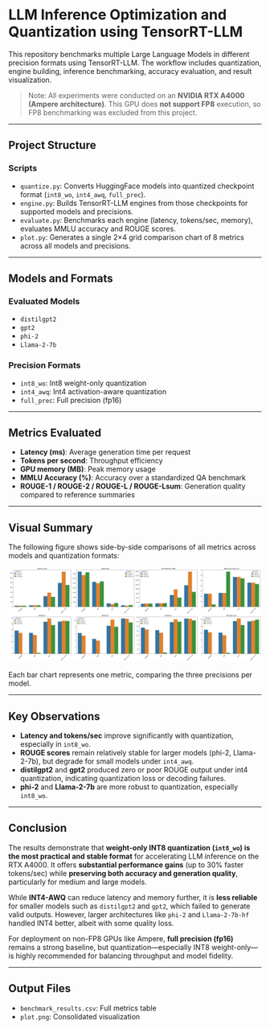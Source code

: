 # LLM Inference Optimization and Quantization using TensorRT-LLM

This repository benchmarks multiple Large Language Models in different precision formats using TensorRT-LLM. The workflow includes quantization, engine building, inference benchmarking, accuracy evaluation, and result visualization.

> Note: All experiments were conducted on an **NVIDIA RTX A4000 (Ampere architecture)**. This GPU does **not support FP8** execution, so FP8 benchmarking was excluded from this project.

---

## Project Structure

### Scripts

- `quantize.py`: Converts HuggingFace models into quantized checkpoint format (`int8_wo`, `int4_awq`, `full_prec`).
- `engine.py`: Builds TensorRT-LLM engines from those checkpoints for supported models and precisions.
- `evaluate.py`: Benchmarks each engine (latency, tokens/sec, memory), evaluates MMLU accuracy and ROUGE scores.
- `plot.py`: Generates a single 2×4 grid comparison chart of 8 metrics across all models and precisions.

---

## Models and Formats

### Evaluated Models
- `distilgpt2`
- `gpt2`
- `phi-2`
- `Llama-2-7b`

### Precision Formats
- `int8_wo`: Int8 weight-only quantization
- `int4_awq`: Int4 activation-aware quantization
- `full_prec`: Full precision (fp16)

---

## Metrics Evaluated

- **Latency (ms)**: Average generation time per request
- **Tokens per second**: Throughput efficiency
- **GPU memory (MB)**: Peak memory usage
- **MMLU Accuracy (%)**: Accuracy over a standardized QA benchmark
- **ROUGE-1 / ROUGE-2 / ROUGE-L / ROUGE-Lsum**: Generation quality compared to reference summaries

---

## Visual Summary

The following figure shows side-by-side comparisons of all metrics across models and quantization formats:

![Benchmark Plot](./plot.png)

Each bar chart represents one metric, comparing the three precisions per model.

---

## Key Observations

- **Latency and tokens/sec** improve significantly with quantization, especially in `int8_wo`.
- **ROUGE scores** remain relatively stable for larger models (phi-2, Llama-2-7b), but degrade for small models under `int4_awq`.
- **distilgpt2** and **gpt2** produced zero or poor ROUGE output under int4 quantization, indicating quantization loss or decoding failures.
- **phi-2** and **Llama-2-7b** are more robust to quantization, especially `int8_wo`.

---

## Conclusion

The results demonstrate that **weight-only INT8 quantization (`int8_wo`) is the most practical and stable format** for accelerating LLM inference on the RTX A4000. It offers **substantial performance gains** (up to 30% faster tokens/sec) while **preserving both accuracy and generation quality**, particularly for medium and large models.

While **INT4-AWQ** can reduce latency and memory further, it is **less reliable** for smaller models such as `distilgpt2` and `gpt2`, which failed to generate valid outputs. However, larger architectures like `phi-2` and `Llama-2-7b-hf` handled INT4 better, albeit with some quality loss.

For deployment on non-FP8 GPUs like Ampere, **full precision (fp16)** remains a strong baseline, but quantization—especially INT8 weight-only—is highly recommended for balancing throughput and model fidelity.

---

## Output Files

- `benchmark_results.csv`: Full metrics table
- `plot.png`: Consolidated visualization